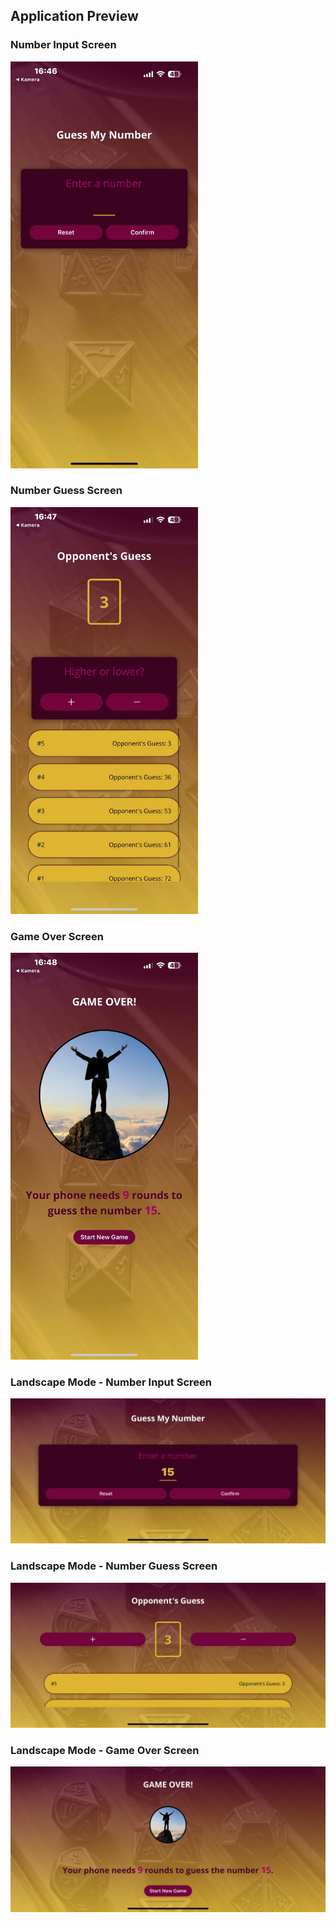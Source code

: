 ## Application Preview

### Number Input Screen
<img src="screenshots/1.jpg" alt="Number Input Screen" width="300px" />

### Number Guess Screen
<img src="screenshots/2.jpg" alt="Number Guess Screen" width="300px" />

### Game Over Screen
<img src="screenshots/3.jpg" alt="Game Over Screen" width="300px" />

### Landscape Mode - Number Input Screen
<img src="screenshots/4.jpg" alt="Landscape Mode - Number Input Screen" width="600px" />

### Landscape Mode - Number Guess Screen
<img src="screenshots/5.jpg" alt="Landscape Mode - Number Guess Screen" width="600px" />

### Landscape Mode - Game Over Screen
<img src="screenshots/6.jpg" alt="Landscape Mode - Game Over Screen" width="600px" />

